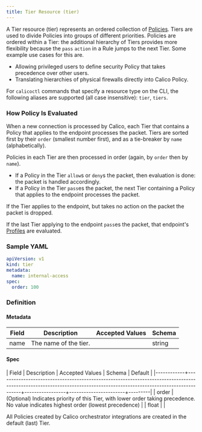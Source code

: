 ```yaml
---
title: Tier Resource (tier)
---
```


A Tier resource (tier) represents an ordered collection of [Policies]({{site.baseurl}}/{{page.version}}/reference/calicoctl/resources/policy).
Tiers are used to divide Policies into groups of different priorities.  Policies
are ordered within a Tier: the additional hierarchy of Tiers provides more flexibility
because the `pass` `action` in a Rule jumps to the next Tier.  Some example use cases for this are.
- Allowing privileged users to define security Policy that takes precedence over other users.
- Translating hierarchies of physical firewalls directly into Calico Policy.

For `calicoctl` commands that specify a resource type on the CLI, the following
aliases are supported (all case insensitive): `tier`, `tiers`.

### How Policy Is Evaluated

When a new connection is processed by Calico, each Tier that contains a Policy that applies to the endpoint processes the packet.
Tiers are sorted first by their `order` (smallest number first), and as a tie-breaker by `name` (alphabetically).

Policies in each Tier are then processed in order (again, by `order` then by `name`).
- If a Policy in the Tier `allow`s or `deny`s the packet, then evaluation is done: the packet is handled accordingly.
- If a Policy in the Tier `pass`es the packet, the next Tier containing a Policy that applies to the endpoint processes the packet.

If the Tier applies to the endpoint, but takes no action on the packet the packet is dropped.

If the last Tier applying to the endpoint `pass`es the packet, that endpoint's [Profiles]({{site.baseurl}}/{{page.version}}/reference/calicoctl/resources/profile) are evaluated.

### Sample YAML

```yaml
apiVersion: v1
kind: tier
metadata:
  name: internal-access
spec:
  order: 100

```

### Definition

#### Metadata

| Field | Description  | Accepted Values   | Schema |
|-------|--------------|-------------------|--------|
| name | The name of the tier.   |         | string |

#### Spec

| Field      | Description                                                                                                                                                         | Accepted Values | Schema                | Default |
|------------+---------------------------------------------------------------------------------------------------------------------------------------------------------------------+-----------------+-----------------------+---------|
| order      | (Optional) Indicates priority of this Tier, with lower order taking precedence.  No value indicates highest order (lowest precedence)                             |                 | float                 |         |

All Policies created by Calico orchestrator integrations are created in the default (last) Tier.
